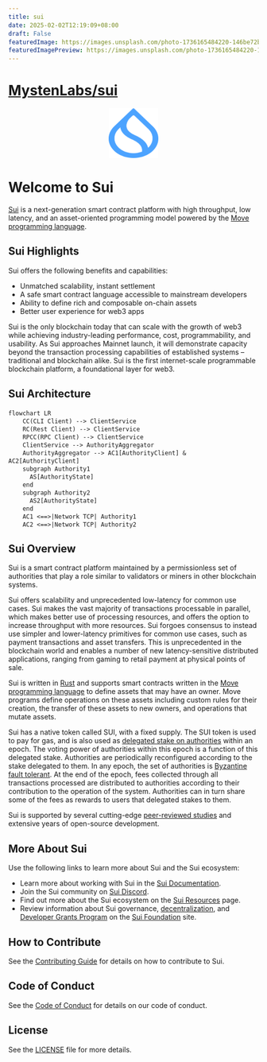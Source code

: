 ```yaml
---
title: sui
date: 2025-02-02T12:19:09+08:00
draft: False
featuredImage: https://images.unsplash.com/photo-1736165484220-146be72b3f0f?ixid=M3w0NjAwMjJ8MHwxfHJhbmRvbXx8fHx8fHx8fDE3Mzg0Njk4NTN8&ixlib=rb-4.0.3
featuredImagePreview: https://images.unsplash.com/photo-1736165484220-146be72b3f0f?ixid=M3w0NjAwMjJ8MHwxfHJhbmRvbXx8fHx8fHx8fDE3Mzg0Njk4NTN8&ixlib=rb-4.0.3
---
```


# [MystenLabs/sui](https://github.com/MystenLabs/sui)

<p align="center">
<img src="https://raw.githubusercontent.com/MystenLabs/sui/refs/heads/main/docs/site/static/img/logo.svg" alt="Logo" width="100" height="100">
</p>

# Welcome to Sui

[Sui](https://sui.io) is a next-generation smart contract platform with high throughput, low latency, and an asset-oriented programming model powered by the [Move programming language](https://github.com/MystenLabs/awesome-move).

## Sui Highlights

Sui offers the following benefits and capabilities:

 * Unmatched scalability, instant settlement
 * A safe smart contract language accessible to mainstream developers
 * Ability to define rich and composable on-chain assets
 * Better user experience for web3 apps

Sui is the only blockchain today that can scale with the growth of web3 while achieving industry-leading performance, cost, programmability, and usability. As Sui approaches Mainnet launch, it will demonstrate capacity beyond the transaction processing capabilities of established systems – traditional and blockchain alike. Sui is the first internet-scale programmable blockchain platform, a foundational layer for web3.

## Sui Architecture

```mermaid
flowchart LR
    CC(CLI Client) --> ClientService
    RC(Rest Client) --> ClientService
    RPCC(RPC Client) --> ClientService
    ClientService --> AuthorityAggregator
    AuthorityAggregator --> AC1[AuthorityClient] & AC2[AuthorityClient]
    subgraph Authority1
      AS[AuthorityState]
    end
    subgraph Authority2
      AS2[AuthorityState]
    end
    AC1 <==>|Network TCP| Authority1
    AC2 <==>|Network TCP| Authority2
```

## Sui Overview

Sui is a smart contract platform maintained by a permissionless set of authorities that play a role similar to validators or miners in other blockchain systems.

Sui offers scalability and unprecedented low-latency for common use cases. Sui makes the vast majority of transactions processable in parallel, which makes better use of processing resources, and offers the option to increase throughput with more resources. Sui forgoes consensus to instead use simpler and lower-latency primitives for common use cases, such as payment transactions and asset transfers. This is unprecedented in the blockchain world and enables a number of new latency-sensitive distributed applications, ranging from gaming to retail payment at physical points of sale.

Sui is written in [Rust](https://www.rust-lang.org) and supports smart contracts written in the [Move programming language](https://github.com/move-language/move) to define assets that may have an owner. Move programs define operations on these assets including custom rules for their creation, the transfer of these assets to new owners, and operations that mutate assets.

Sui has a native token called SUI, with a fixed supply. The SUI token is used to pay for gas, and is also used as [delegated stake on authorities](https://learn.bybit.com/blockchain/delegated-proof-of-stake-dpos/) within an epoch. The voting power of authorities within this epoch is a function of this delegated stake. Authorities are periodically reconfigured according to the stake delegated to them. In any epoch, the set of authorities is [Byzantine fault tolerant](https://pmg.csail.mit.edu/papers/osdi99.pdf). At the end of the epoch, fees collected through all transactions processed are distributed to authorities according to their contribution to the operation of the system. Authorities can in turn share some of the fees as rewards to users that delegated stakes to them.

Sui is supported by several cutting-edge [peer-reviewed studies](https://github.com/MystenLabs/sui/blob/main/docs/content/concepts/research-papers.mdx) and extensive years of open-source development.

## More About Sui

Use the following links to learn more about Sui and the Sui ecosystem:

 * Learn more about working with Sui in the [Sui Documentation](https://docs.sui.io/).
 * Join the Sui community on [Sui Discord](https://discord.gg/sui).
 * Find out more about the Sui ecosystem on the [Sui Resources](https://sui.io/resources/) page.
 * Review information about Sui governance, [decentralization](https://suifoundation.org/decentralization), and [Developer Grants Program](https://sui.io/grants-hub) on the [Sui Foundation](https://suifoundation.org/) site.


 ## How to Contribute

 See the [Contributing Guide](CONTRIBUTING.md) for details on how to contribute to Sui.

 ## Code of Conduct

 See the [Code of Conduct](CODE_OF_CONDUCT.MD) for details on our code of conduct.

 ## License

 See the [LICENSE](LICENSE) file for more details.
